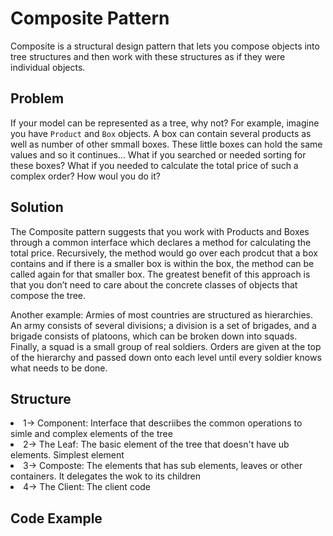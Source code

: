 # Composite Pattern
Composite is a structural design pattern that lets you compose objects into tree structures and then work with these structures as if they were individual objects.

## Problem
If your model can be represented as a tree, why not?
For example, imagine you have `Product` and `Box` objects. A box can contain several products as well as number of other smmall boxes. These little boxes can hold the same values and so it continues...
What if you searched or needed sorting for these boxes? What if you needed to calculate the total price of such a complex order? How woul you do it?
## Solution
The Composite pattern suggests that you work with Products and Boxes through a common interface which declares a method for calculating the total price.
Recursively, the method would go over each prodcut that a box contains and if there is a smaller box is within the box, the method can be called again for that smaller box.
The greatest benefit of this approach is that you don’t need to care about the concrete classes of objects that compose the tree.

Another example: Armies of most countries are structured as hierarchies. An army consists of several divisions; a division is a set of brigades, and a brigade consists of platoons, which can be broken down into squads. Finally, a squad is a small group of real soldiers. Orders are given at the top of the hierarchy and passed down onto each level until every soldier knows what needs to be done.

## Structure
<li> 1-> Component: Interface that descriibes the common operations to simle and complex elements of the tree </li>
<li> 2-> The Leaf: The basic element of the tree that doesn't have ub elements. Simplest element </li>
<li> 3-> Composte: The elements that has sub elements, leaves or other  containers. It delegates the wok to its children </li>
<li> 4-> The Client: The client code</li>

## Code Example
